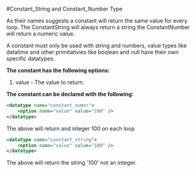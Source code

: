 #Constant_String and Constant_Number Type

As their names suggests a constant will return the same value for every loop. The ConstantString will always return a string the ConstantNumber will return a numeric value.

A constant must only be used with string and numbers, value types like datatime and other primitativies like boolean and null have their own specific datatypes.

**The constant has the following options:**

1. value - The value to return.

**The constant can be declared with the following:** 

```xml
<datatype name="constant_numer">
    <option name="value" value="100" />
</datatype>
```

The above will return and integer 100 on each loop

```xml
<datatype name="constant_string">
    <option name="value" value="100" />
</datatype>
```

The above will return the string '100' not an integer.

